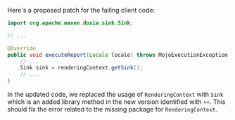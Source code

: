 Here's a proposed patch for the failing client code:

```java
import org.apache.maven.doxia.sink.Sink;

// ...

@Override
public void executeReport(Locale locale) throws MojoExecutionException {
    // ...
    Sink sink = renderingContext.getSink();
    // ...
}
```

In the updated code, we replaced the usage of `RenderingContext` with `Sink` which is an added library method in the new version identified with `++`. This should fix the error related to the missing package for `RenderingContext`.